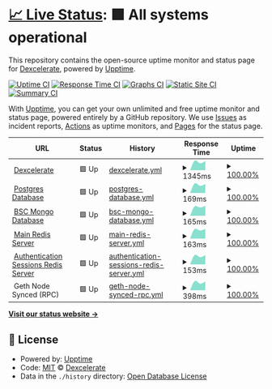 # [📈 Live Status](https://dexcelerate.github.io/upptime): <!--live status--> **🟩 All systems operational**

This repository contains the open-source uptime monitor and status page for [Dexcelerate](https://dexcelerate.github.io/upptime), powered by [Upptime](https://github.com/upptime/upptime).

[![Uptime CI](https://github.com/dexcelerate/upptime/workflows/Uptime%20CI/badge.svg)](https://github.com/dexcelerate/upptime/actions?query=workflow%3A%22Uptime+CI%22)
[![Response Time CI](https://github.com/dexcelerate/upptime/workflows/Response%20Time%20CI/badge.svg)](https://github.com/dexcelerate/upptime/actions?query=workflow%3A%22Response+Time+CI%22)
[![Graphs CI](https://github.com/dexcelerate/upptime/workflows/Graphs%20CI/badge.svg)](https://github.com/dexcelerate/upptime/actions?query=workflow%3A%22Graphs+CI%22)
[![Static Site CI](https://github.com/dexcelerate/upptime/workflows/Static%20Site%20CI/badge.svg)](https://github.com/dexcelerate/upptime/actions?query=workflow%3A%22Static+Site+CI%22)
[![Summary CI](https://github.com/dexcelerate/upptime/workflows/Summary%20CI/badge.svg)](https://github.com/dexcelerate/upptime/actions?query=workflow%3A%22Summary+CI%22)

With [Upptime](https://upptime.js.org), you can get your own unlimited and free uptime monitor and status page, powered entirely by a GitHub repository. We use [Issues](https://github.com/dexcelerate/upptime/issues) as incident reports, [Actions](https://github.com/dexcelerate/upptime/actions) as uptime monitors, and [Pages](https://dexcelerate.github.io/upptime) for the status page.

<!--start: status pages-->
<!-- This summary is generated by Upptime (https://github.com/upptime/upptime) -->
<!-- Do not edit this manually, your changes will be overwritten -->
<!-- prettier-ignore -->
| URL | Status | History | Response Time | Uptime |
| --- | ------ | ------- | ------------- | ------ |
| <img alt="" src="https://icons.duckduckgo.com/ip3/dexcelerate.com.ico" height="13"> [Dexcelerate](https://dexcelerate.com) | 🟩 Up | [dexcelerate.yml](https://github.com/Dexcelerate/upptime/commits/HEAD/history/dexcelerate.yml) | <details><summary><img alt="Response time graph" src="./graphs/dexcelerate/response-time-week.png" height="20"> 1345ms</summary><br><a href="https://dexcelerate.github.io/upptime/history/dexcelerate"><img alt="Response time 1345" src="https://img.shields.io/endpoint?url=https%3A%2F%2Fraw.githubusercontent.com%2FDexcelerate%2Fupptime%2FHEAD%2Fapi%2Fdexcelerate%2Fresponse-time.json"></a><br><a href="https://dexcelerate.github.io/upptime/history/dexcelerate"><img alt="24-hour response time 1345" src="https://img.shields.io/endpoint?url=https%3A%2F%2Fraw.githubusercontent.com%2FDexcelerate%2Fupptime%2FHEAD%2Fapi%2Fdexcelerate%2Fresponse-time-day.json"></a><br><a href="https://dexcelerate.github.io/upptime/history/dexcelerate"><img alt="7-day response time 1345" src="https://img.shields.io/endpoint?url=https%3A%2F%2Fraw.githubusercontent.com%2FDexcelerate%2Fupptime%2FHEAD%2Fapi%2Fdexcelerate%2Fresponse-time-week.json"></a><br><a href="https://dexcelerate.github.io/upptime/history/dexcelerate"><img alt="30-day response time 1345" src="https://img.shields.io/endpoint?url=https%3A%2F%2Fraw.githubusercontent.com%2FDexcelerate%2Fupptime%2FHEAD%2Fapi%2Fdexcelerate%2Fresponse-time-month.json"></a><br><a href="https://dexcelerate.github.io/upptime/history/dexcelerate"><img alt="1-year response time 1345" src="https://img.shields.io/endpoint?url=https%3A%2F%2Fraw.githubusercontent.com%2FDexcelerate%2Fupptime%2FHEAD%2Fapi%2Fdexcelerate%2Fresponse-time-year.json"></a></details> | <details><summary><a href="https://dexcelerate.github.io/upptime/history/dexcelerate">100.00%</a></summary><a href="https://dexcelerate.github.io/upptime/history/dexcelerate"><img alt="All-time uptime 100.00%" src="https://img.shields.io/endpoint?url=https%3A%2F%2Fraw.githubusercontent.com%2FDexcelerate%2Fupptime%2FHEAD%2Fapi%2Fdexcelerate%2Fuptime.json"></a><br><a href="https://dexcelerate.github.io/upptime/history/dexcelerate"><img alt="24-hour uptime 100.00%" src="https://img.shields.io/endpoint?url=https%3A%2F%2Fraw.githubusercontent.com%2FDexcelerate%2Fupptime%2FHEAD%2Fapi%2Fdexcelerate%2Fuptime-day.json"></a><br><a href="https://dexcelerate.github.io/upptime/history/dexcelerate"><img alt="7-day uptime 100.00%" src="https://img.shields.io/endpoint?url=https%3A%2F%2Fraw.githubusercontent.com%2FDexcelerate%2Fupptime%2FHEAD%2Fapi%2Fdexcelerate%2Fuptime-week.json"></a><br><a href="https://dexcelerate.github.io/upptime/history/dexcelerate"><img alt="30-day uptime 100.00%" src="https://img.shields.io/endpoint?url=https%3A%2F%2Fraw.githubusercontent.com%2FDexcelerate%2Fupptime%2FHEAD%2Fapi%2Fdexcelerate%2Fuptime-month.json"></a><br><a href="https://dexcelerate.github.io/upptime/history/dexcelerate"><img alt="1-year uptime 100.00%" src="https://img.shields.io/endpoint?url=https%3A%2F%2Fraw.githubusercontent.com%2FDexcelerate%2Fupptime%2FHEAD%2Fapi%2Fdexcelerate%2Fuptime-year.json"></a></details>
| <img alt="" src="https://icons.duckduckgo.com/ip3/null.ico" height="13"> [Postgres Database](pg-1.dexcelerate.com) | 🟩 Up | [postgres-database.yml](https://github.com/Dexcelerate/upptime/commits/HEAD/history/postgres-database.yml) | <details><summary><img alt="Response time graph" src="./graphs/postgres-database/response-time-week.png" height="20"> 169ms</summary><br><a href="https://dexcelerate.github.io/upptime/history/postgres-database"><img alt="Response time 169" src="https://img.shields.io/endpoint?url=https%3A%2F%2Fraw.githubusercontent.com%2FDexcelerate%2Fupptime%2FHEAD%2Fapi%2Fpostgres-database%2Fresponse-time.json"></a><br><a href="https://dexcelerate.github.io/upptime/history/postgres-database"><img alt="24-hour response time 169" src="https://img.shields.io/endpoint?url=https%3A%2F%2Fraw.githubusercontent.com%2FDexcelerate%2Fupptime%2FHEAD%2Fapi%2Fpostgres-database%2Fresponse-time-day.json"></a><br><a href="https://dexcelerate.github.io/upptime/history/postgres-database"><img alt="7-day response time 169" src="https://img.shields.io/endpoint?url=https%3A%2F%2Fraw.githubusercontent.com%2FDexcelerate%2Fupptime%2FHEAD%2Fapi%2Fpostgres-database%2Fresponse-time-week.json"></a><br><a href="https://dexcelerate.github.io/upptime/history/postgres-database"><img alt="30-day response time 169" src="https://img.shields.io/endpoint?url=https%3A%2F%2Fraw.githubusercontent.com%2FDexcelerate%2Fupptime%2FHEAD%2Fapi%2Fpostgres-database%2Fresponse-time-month.json"></a><br><a href="https://dexcelerate.github.io/upptime/history/postgres-database"><img alt="1-year response time 169" src="https://img.shields.io/endpoint?url=https%3A%2F%2Fraw.githubusercontent.com%2FDexcelerate%2Fupptime%2FHEAD%2Fapi%2Fpostgres-database%2Fresponse-time-year.json"></a></details> | <details><summary><a href="https://dexcelerate.github.io/upptime/history/postgres-database">100.00%</a></summary><a href="https://dexcelerate.github.io/upptime/history/postgres-database"><img alt="All-time uptime 100.00%" src="https://img.shields.io/endpoint?url=https%3A%2F%2Fraw.githubusercontent.com%2FDexcelerate%2Fupptime%2FHEAD%2Fapi%2Fpostgres-database%2Fuptime.json"></a><br><a href="https://dexcelerate.github.io/upptime/history/postgres-database"><img alt="24-hour uptime 100.00%" src="https://img.shields.io/endpoint?url=https%3A%2F%2Fraw.githubusercontent.com%2FDexcelerate%2Fupptime%2FHEAD%2Fapi%2Fpostgres-database%2Fuptime-day.json"></a><br><a href="https://dexcelerate.github.io/upptime/history/postgres-database"><img alt="7-day uptime 100.00%" src="https://img.shields.io/endpoint?url=https%3A%2F%2Fraw.githubusercontent.com%2FDexcelerate%2Fupptime%2FHEAD%2Fapi%2Fpostgres-database%2Fuptime-week.json"></a><br><a href="https://dexcelerate.github.io/upptime/history/postgres-database"><img alt="30-day uptime 100.00%" src="https://img.shields.io/endpoint?url=https%3A%2F%2Fraw.githubusercontent.com%2FDexcelerate%2Fupptime%2FHEAD%2Fapi%2Fpostgres-database%2Fuptime-month.json"></a><br><a href="https://dexcelerate.github.io/upptime/history/postgres-database"><img alt="1-year uptime 100.00%" src="https://img.shields.io/endpoint?url=https%3A%2F%2Fraw.githubusercontent.com%2FDexcelerate%2Fupptime%2FHEAD%2Fapi%2Fpostgres-database%2Fuptime-year.json"></a></details>
| <img alt="" src="https://icons.duckduckgo.com/ip3/null.ico" height="13"> [BSC Mongo Database](bsc-mongo-1.dexcelerate.com) | 🟩 Up | [bsc-mongo-database.yml](https://github.com/Dexcelerate/upptime/commits/HEAD/history/bsc-mongo-database.yml) | <details><summary><img alt="Response time graph" src="./graphs/bsc-mongo-database/response-time-week.png" height="20"> 165ms</summary><br><a href="https://dexcelerate.github.io/upptime/history/bsc-mongo-database"><img alt="Response time 165" src="https://img.shields.io/endpoint?url=https%3A%2F%2Fraw.githubusercontent.com%2FDexcelerate%2Fupptime%2FHEAD%2Fapi%2Fbsc-mongo-database%2Fresponse-time.json"></a><br><a href="https://dexcelerate.github.io/upptime/history/bsc-mongo-database"><img alt="24-hour response time 165" src="https://img.shields.io/endpoint?url=https%3A%2F%2Fraw.githubusercontent.com%2FDexcelerate%2Fupptime%2FHEAD%2Fapi%2Fbsc-mongo-database%2Fresponse-time-day.json"></a><br><a href="https://dexcelerate.github.io/upptime/history/bsc-mongo-database"><img alt="7-day response time 165" src="https://img.shields.io/endpoint?url=https%3A%2F%2Fraw.githubusercontent.com%2FDexcelerate%2Fupptime%2FHEAD%2Fapi%2Fbsc-mongo-database%2Fresponse-time-week.json"></a><br><a href="https://dexcelerate.github.io/upptime/history/bsc-mongo-database"><img alt="30-day response time 165" src="https://img.shields.io/endpoint?url=https%3A%2F%2Fraw.githubusercontent.com%2FDexcelerate%2Fupptime%2FHEAD%2Fapi%2Fbsc-mongo-database%2Fresponse-time-month.json"></a><br><a href="https://dexcelerate.github.io/upptime/history/bsc-mongo-database"><img alt="1-year response time 165" src="https://img.shields.io/endpoint?url=https%3A%2F%2Fraw.githubusercontent.com%2FDexcelerate%2Fupptime%2FHEAD%2Fapi%2Fbsc-mongo-database%2Fresponse-time-year.json"></a></details> | <details><summary><a href="https://dexcelerate.github.io/upptime/history/bsc-mongo-database">100.00%</a></summary><a href="https://dexcelerate.github.io/upptime/history/bsc-mongo-database"><img alt="All-time uptime 100.00%" src="https://img.shields.io/endpoint?url=https%3A%2F%2Fraw.githubusercontent.com%2FDexcelerate%2Fupptime%2FHEAD%2Fapi%2Fbsc-mongo-database%2Fuptime.json"></a><br><a href="https://dexcelerate.github.io/upptime/history/bsc-mongo-database"><img alt="24-hour uptime 100.00%" src="https://img.shields.io/endpoint?url=https%3A%2F%2Fraw.githubusercontent.com%2FDexcelerate%2Fupptime%2FHEAD%2Fapi%2Fbsc-mongo-database%2Fuptime-day.json"></a><br><a href="https://dexcelerate.github.io/upptime/history/bsc-mongo-database"><img alt="7-day uptime 100.00%" src="https://img.shields.io/endpoint?url=https%3A%2F%2Fraw.githubusercontent.com%2FDexcelerate%2Fupptime%2FHEAD%2Fapi%2Fbsc-mongo-database%2Fuptime-week.json"></a><br><a href="https://dexcelerate.github.io/upptime/history/bsc-mongo-database"><img alt="30-day uptime 100.00%" src="https://img.shields.io/endpoint?url=https%3A%2F%2Fraw.githubusercontent.com%2FDexcelerate%2Fupptime%2FHEAD%2Fapi%2Fbsc-mongo-database%2Fuptime-month.json"></a><br><a href="https://dexcelerate.github.io/upptime/history/bsc-mongo-database"><img alt="1-year uptime 100.00%" src="https://img.shields.io/endpoint?url=https%3A%2F%2Fraw.githubusercontent.com%2FDexcelerate%2Fupptime%2FHEAD%2Fapi%2Fbsc-mongo-database%2Fuptime-year.json"></a></details>
| <img alt="" src="https://icons.duckduckgo.com/ip3/null.ico" height="13"> [Main Redis Server](redis-1.dexcelerate.com) | 🟩 Up | [main-redis-server.yml](https://github.com/Dexcelerate/upptime/commits/HEAD/history/main-redis-server.yml) | <details><summary><img alt="Response time graph" src="./graphs/main-redis-server/response-time-week.png" height="20"> 163ms</summary><br><a href="https://dexcelerate.github.io/upptime/history/main-redis-server"><img alt="Response time 163" src="https://img.shields.io/endpoint?url=https%3A%2F%2Fraw.githubusercontent.com%2FDexcelerate%2Fupptime%2FHEAD%2Fapi%2Fmain-redis-server%2Fresponse-time.json"></a><br><a href="https://dexcelerate.github.io/upptime/history/main-redis-server"><img alt="24-hour response time 163" src="https://img.shields.io/endpoint?url=https%3A%2F%2Fraw.githubusercontent.com%2FDexcelerate%2Fupptime%2FHEAD%2Fapi%2Fmain-redis-server%2Fresponse-time-day.json"></a><br><a href="https://dexcelerate.github.io/upptime/history/main-redis-server"><img alt="7-day response time 163" src="https://img.shields.io/endpoint?url=https%3A%2F%2Fraw.githubusercontent.com%2FDexcelerate%2Fupptime%2FHEAD%2Fapi%2Fmain-redis-server%2Fresponse-time-week.json"></a><br><a href="https://dexcelerate.github.io/upptime/history/main-redis-server"><img alt="30-day response time 163" src="https://img.shields.io/endpoint?url=https%3A%2F%2Fraw.githubusercontent.com%2FDexcelerate%2Fupptime%2FHEAD%2Fapi%2Fmain-redis-server%2Fresponse-time-month.json"></a><br><a href="https://dexcelerate.github.io/upptime/history/main-redis-server"><img alt="1-year response time 163" src="https://img.shields.io/endpoint?url=https%3A%2F%2Fraw.githubusercontent.com%2FDexcelerate%2Fupptime%2FHEAD%2Fapi%2Fmain-redis-server%2Fresponse-time-year.json"></a></details> | <details><summary><a href="https://dexcelerate.github.io/upptime/history/main-redis-server">100.00%</a></summary><a href="https://dexcelerate.github.io/upptime/history/main-redis-server"><img alt="All-time uptime 100.00%" src="https://img.shields.io/endpoint?url=https%3A%2F%2Fraw.githubusercontent.com%2FDexcelerate%2Fupptime%2FHEAD%2Fapi%2Fmain-redis-server%2Fuptime.json"></a><br><a href="https://dexcelerate.github.io/upptime/history/main-redis-server"><img alt="24-hour uptime 100.00%" src="https://img.shields.io/endpoint?url=https%3A%2F%2Fraw.githubusercontent.com%2FDexcelerate%2Fupptime%2FHEAD%2Fapi%2Fmain-redis-server%2Fuptime-day.json"></a><br><a href="https://dexcelerate.github.io/upptime/history/main-redis-server"><img alt="7-day uptime 100.00%" src="https://img.shields.io/endpoint?url=https%3A%2F%2Fraw.githubusercontent.com%2FDexcelerate%2Fupptime%2FHEAD%2Fapi%2Fmain-redis-server%2Fuptime-week.json"></a><br><a href="https://dexcelerate.github.io/upptime/history/main-redis-server"><img alt="30-day uptime 100.00%" src="https://img.shields.io/endpoint?url=https%3A%2F%2Fraw.githubusercontent.com%2FDexcelerate%2Fupptime%2FHEAD%2Fapi%2Fmain-redis-server%2Fuptime-month.json"></a><br><a href="https://dexcelerate.github.io/upptime/history/main-redis-server"><img alt="1-year uptime 100.00%" src="https://img.shields.io/endpoint?url=https%3A%2F%2Fraw.githubusercontent.com%2FDexcelerate%2Fupptime%2FHEAD%2Fapi%2Fmain-redis-server%2Fuptime-year.json"></a></details>
| <img alt="" src="https://icons.duckduckgo.com/ip3/null.ico" height="13"> [Authentication Sessions Redis Server](redis-1.dexcelerate.com) | 🟩 Up | [authentication-sessions-redis-server.yml](https://github.com/Dexcelerate/upptime/commits/HEAD/history/authentication-sessions-redis-server.yml) | <details><summary><img alt="Response time graph" src="./graphs/authentication-sessions-redis-server/response-time-week.png" height="20"> 153ms</summary><br><a href="https://dexcelerate.github.io/upptime/history/authentication-sessions-redis-server"><img alt="Response time 153" src="https://img.shields.io/endpoint?url=https%3A%2F%2Fraw.githubusercontent.com%2FDexcelerate%2Fupptime%2FHEAD%2Fapi%2Fauthentication-sessions-redis-server%2Fresponse-time.json"></a><br><a href="https://dexcelerate.github.io/upptime/history/authentication-sessions-redis-server"><img alt="24-hour response time 153" src="https://img.shields.io/endpoint?url=https%3A%2F%2Fraw.githubusercontent.com%2FDexcelerate%2Fupptime%2FHEAD%2Fapi%2Fauthentication-sessions-redis-server%2Fresponse-time-day.json"></a><br><a href="https://dexcelerate.github.io/upptime/history/authentication-sessions-redis-server"><img alt="7-day response time 153" src="https://img.shields.io/endpoint?url=https%3A%2F%2Fraw.githubusercontent.com%2FDexcelerate%2Fupptime%2FHEAD%2Fapi%2Fauthentication-sessions-redis-server%2Fresponse-time-week.json"></a><br><a href="https://dexcelerate.github.io/upptime/history/authentication-sessions-redis-server"><img alt="30-day response time 153" src="https://img.shields.io/endpoint?url=https%3A%2F%2Fraw.githubusercontent.com%2FDexcelerate%2Fupptime%2FHEAD%2Fapi%2Fauthentication-sessions-redis-server%2Fresponse-time-month.json"></a><br><a href="https://dexcelerate.github.io/upptime/history/authentication-sessions-redis-server"><img alt="1-year response time 153" src="https://img.shields.io/endpoint?url=https%3A%2F%2Fraw.githubusercontent.com%2FDexcelerate%2Fupptime%2FHEAD%2Fapi%2Fauthentication-sessions-redis-server%2Fresponse-time-year.json"></a></details> | <details><summary><a href="https://dexcelerate.github.io/upptime/history/authentication-sessions-redis-server">100.00%</a></summary><a href="https://dexcelerate.github.io/upptime/history/authentication-sessions-redis-server"><img alt="All-time uptime 100.00%" src="https://img.shields.io/endpoint?url=https%3A%2F%2Fraw.githubusercontent.com%2FDexcelerate%2Fupptime%2FHEAD%2Fapi%2Fauthentication-sessions-redis-server%2Fuptime.json"></a><br><a href="https://dexcelerate.github.io/upptime/history/authentication-sessions-redis-server"><img alt="24-hour uptime 100.00%" src="https://img.shields.io/endpoint?url=https%3A%2F%2Fraw.githubusercontent.com%2FDexcelerate%2Fupptime%2FHEAD%2Fapi%2Fauthentication-sessions-redis-server%2Fuptime-day.json"></a><br><a href="https://dexcelerate.github.io/upptime/history/authentication-sessions-redis-server"><img alt="7-day uptime 100.00%" src="https://img.shields.io/endpoint?url=https%3A%2F%2Fraw.githubusercontent.com%2FDexcelerate%2Fupptime%2FHEAD%2Fapi%2Fauthentication-sessions-redis-server%2Fuptime-week.json"></a><br><a href="https://dexcelerate.github.io/upptime/history/authentication-sessions-redis-server"><img alt="30-day uptime 100.00%" src="https://img.shields.io/endpoint?url=https%3A%2F%2Fraw.githubusercontent.com%2FDexcelerate%2Fupptime%2FHEAD%2Fapi%2Fauthentication-sessions-redis-server%2Fuptime-month.json"></a><br><a href="https://dexcelerate.github.io/upptime/history/authentication-sessions-redis-server"><img alt="1-year uptime 100.00%" src="https://img.shields.io/endpoint?url=https%3A%2F%2Fraw.githubusercontent.com%2FDexcelerate%2Fupptime%2FHEAD%2Fapi%2Fauthentication-sessions-redis-server%2Fuptime-year.json"></a></details>
| <img alt="" src="https://icons.duckduckgo.com/ip3/null.ico" height="13"> Geth Node Synced (RPC) | 🟩 Up | [geth-node-synced-rpc.yml](https://github.com/Dexcelerate/upptime/commits/HEAD/history/geth-node-synced-rpc.yml) | <details><summary><img alt="Response time graph" src="./graphs/geth-node-synced-rpc/response-time-week.png" height="20"> 398ms</summary><br><a href="https://dexcelerate.github.io/upptime/history/geth-node-synced-rpc"><img alt="Response time 398" src="https://img.shields.io/endpoint?url=https%3A%2F%2Fraw.githubusercontent.com%2FDexcelerate%2Fupptime%2FHEAD%2Fapi%2Fgeth-node-synced-rpc%2Fresponse-time.json"></a><br><a href="https://dexcelerate.github.io/upptime/history/geth-node-synced-rpc"><img alt="24-hour response time 398" src="https://img.shields.io/endpoint?url=https%3A%2F%2Fraw.githubusercontent.com%2FDexcelerate%2Fupptime%2FHEAD%2Fapi%2Fgeth-node-synced-rpc%2Fresponse-time-day.json"></a><br><a href="https://dexcelerate.github.io/upptime/history/geth-node-synced-rpc"><img alt="7-day response time 398" src="https://img.shields.io/endpoint?url=https%3A%2F%2Fraw.githubusercontent.com%2FDexcelerate%2Fupptime%2FHEAD%2Fapi%2Fgeth-node-synced-rpc%2Fresponse-time-week.json"></a><br><a href="https://dexcelerate.github.io/upptime/history/geth-node-synced-rpc"><img alt="30-day response time 398" src="https://img.shields.io/endpoint?url=https%3A%2F%2Fraw.githubusercontent.com%2FDexcelerate%2Fupptime%2FHEAD%2Fapi%2Fgeth-node-synced-rpc%2Fresponse-time-month.json"></a><br><a href="https://dexcelerate.github.io/upptime/history/geth-node-synced-rpc"><img alt="1-year response time 398" src="https://img.shields.io/endpoint?url=https%3A%2F%2Fraw.githubusercontent.com%2FDexcelerate%2Fupptime%2FHEAD%2Fapi%2Fgeth-node-synced-rpc%2Fresponse-time-year.json"></a></details> | <details><summary><a href="https://dexcelerate.github.io/upptime/history/geth-node-synced-rpc">100.00%</a></summary><a href="https://dexcelerate.github.io/upptime/history/geth-node-synced-rpc"><img alt="All-time uptime 100.00%" src="https://img.shields.io/endpoint?url=https%3A%2F%2Fraw.githubusercontent.com%2FDexcelerate%2Fupptime%2FHEAD%2Fapi%2Fgeth-node-synced-rpc%2Fuptime.json"></a><br><a href="https://dexcelerate.github.io/upptime/history/geth-node-synced-rpc"><img alt="24-hour uptime 100.00%" src="https://img.shields.io/endpoint?url=https%3A%2F%2Fraw.githubusercontent.com%2FDexcelerate%2Fupptime%2FHEAD%2Fapi%2Fgeth-node-synced-rpc%2Fuptime-day.json"></a><br><a href="https://dexcelerate.github.io/upptime/history/geth-node-synced-rpc"><img alt="7-day uptime 100.00%" src="https://img.shields.io/endpoint?url=https%3A%2F%2Fraw.githubusercontent.com%2FDexcelerate%2Fupptime%2FHEAD%2Fapi%2Fgeth-node-synced-rpc%2Fuptime-week.json"></a><br><a href="https://dexcelerate.github.io/upptime/history/geth-node-synced-rpc"><img alt="30-day uptime 100.00%" src="https://img.shields.io/endpoint?url=https%3A%2F%2Fraw.githubusercontent.com%2FDexcelerate%2Fupptime%2FHEAD%2Fapi%2Fgeth-node-synced-rpc%2Fuptime-month.json"></a><br><a href="https://dexcelerate.github.io/upptime/history/geth-node-synced-rpc"><img alt="1-year uptime 100.00%" src="https://img.shields.io/endpoint?url=https%3A%2F%2Fraw.githubusercontent.com%2FDexcelerate%2Fupptime%2FHEAD%2Fapi%2Fgeth-node-synced-rpc%2Fuptime-year.json"></a></details>

<!--end: status pages-->

[**Visit our status website →**](https://dexcelerate.github.io/upptime)

## 📄 License

- Powered by: [Upptime](https://github.com/upptime/upptime)
- Code: [MIT](./LICENSE) © [Dexcelerate](https://dexcelerate.github.io/upptime)
- Data in the `./history` directory: [Open Database License](https://opendatacommons.org/licenses/odbl/1-0/)
